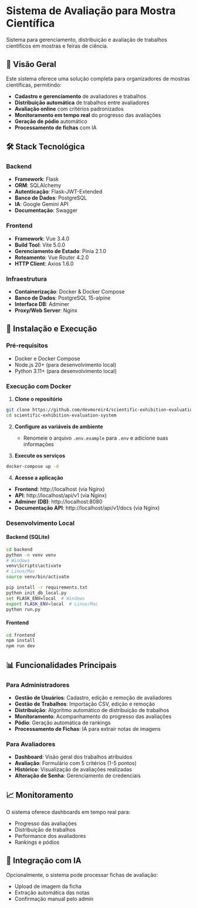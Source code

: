 # Sistema de Avaliação para Mostra Científica

Sistema para gerenciamento, distribuição e avaliação de trabalhos científicos em mostras e feiras de ciência.

## 🚀 Visão Geral

Este sistema oferece uma solução completa para organizadores de mostras científicas, permitindo:

- **Cadastro e gerenciamento** de avaliadores e trabalhos
- **Distribuição automática** de trabalhos entre avaliadores
- **Avaliação online** com critérios padronizados
- **Monitoramento em tempo real** do progresso das avaliações
- **Geração de pódio** automático
- **Processamento de fichas** com IA

## 🛠️ Stack Tecnológica

### Backend
- **Framework**: Flask
- **ORM**: SQLAlchemy
- **Autenticação**: Flask-JWT-Extended
- **Banco de Dados**: PostgreSQL
- **IA**: Google Gemini API
- **Documentação**: Swagger

### Frontend
- **Framework**: Vue 3.4.0
- **Build Tool**: Vite 5.0.0
- **Gerenciamento de Estado**: Pinia 2.1.0
- **Roteamento**: Vue Router 4.2.0
- **HTTP Client**: Axios 1.6.0

### Infraestrutura
- **Containerização**: Docker & Docker Compose
- **Banco de Dados**: PostgreSQL 15-alpine
- **Interface DB**: Adminer
- **Proxy/Web Server**: Nginx

## 🔧 Instalação e Execução

### Pré-requisitos
- Docker e Docker Compose
- Node.js 20+ (para desenvolvimento local)
- Python 3.11+ (para desenvolvimento local)

### Execução com Docker

1. **Clone o repositório**
```bash
git clone https://github.com/devmoreir4/scientific-exhibition-evaluation-system.git
cd scientific-exhibition-evaluation-system
```

2. **Configure as variáveis de ambiente**
    - Renomeie o arquivo `.env.example` para `.env` e adicione suas informações

3. **Execute os serviços**
```bash
docker-compose up -d
```

4. **Acesse a aplicação**
- **Frontend**: http://localhost (via Nginx)
- **API**: http://localhost/api/v1 (via Nginx)
- **Adminer (DB)**: http://localhost:8080
- **Documentação API**: http://localhost/api/v1/docs (via Nginx)

### Desenvolvimento Local

#### Backend (SQLite)
```bash
cd backend
python -m venv venv
# Windows
venv\Scripts\activate
# Linux/Mac
source venv/bin/activate

pip install -r requirements.txt
python init_db_local.py
set FLASK_ENV=local  # Windows
export FLASK_ENV=local  # Linux/Mac
python run.py
```

#### Frontend
```bash
cd frontend
npm install
npm run dev
```

## 📊 Funcionalidades Principais

### Para Administradores
- **Gestão de Usuários**: Cadastro, edição e remoção de avaliadores
- **Gestão de Trabalhos**: Importação CSV, edição e remoção
- **Distribuição**: Algoritmo automático de distribuição de trabalhos
- **Monitoramento**: Acompanhamento do progresso das avaliações
- **Pódio**: Geração automática de rankings
- **Processamento de Fichas**: IA para extrair notas de imagens

### Para Avaliadores
- **Dashboard**: Visão geral dos trabalhos atribuídos
- **Avaliação**: Formulário com 5 critérios (1-5 pontos)
- **Histórico**: Visualização de avaliações realizadas
- **Alteração de Senha**: Gerenciamento de credenciais

## 📈 Monitoramento

O sistema oferece dashboards em tempo real para:
- Progresso das avaliações
- Distribuição de trabalhos
- Performance dos avaliadores
- Rankings e pódios

## 🤖 Integração com IA

Opcionalmente, o sistema pode processar fichas de avaliação:
- Upload de imagem da ficha
- Extração automática das notas
- Confirmação manual pelo admin

